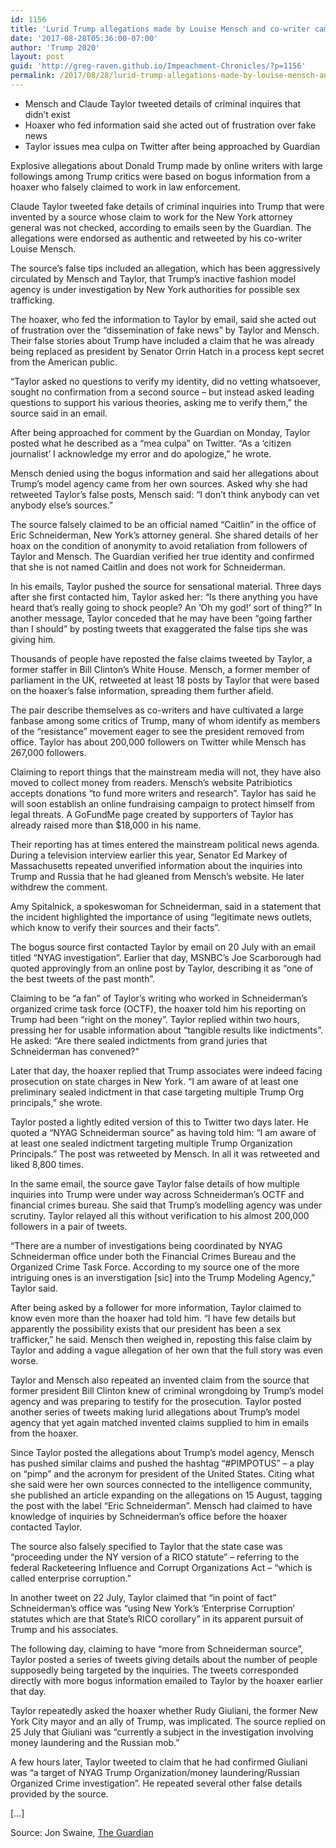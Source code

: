 ```yaml
---
id: 1156
title: 'Lurid Trump allegations made by Louise Mensch and co-writer came from hoaxer'
date: '2017-08-28T05:36:00-07:00'
author: 'Trump 2020'
layout: post
guid: 'http://greg-raven.github.io/Impeachment-Chronicles/?p=1156'
permalink: /2017/08/28/lurid-trump-allegations-made-by-louise-mensch-and-co-writer-came-from-hoaxer/
---
```


- Mensch and Claude Taylor tweeted details of criminal inquires that didn’t exist
- Hoaxer who fed information said she acted out of frustration over fake news
- Taylor issues mea culpa on Twitter after being approached by Guardian

Explosive allegations about Donald Trump made by online writers with large followings among Trump critics were based on bogus information from a hoaxer who falsely claimed to work in law enforcement.

Claude Taylor tweeted fake details of criminal inquiries into Trump that were invented by a source whose claim to work for the New York attorney general was not checked, according to emails seen by the Guardian. The allegations were endorsed as authentic and retweeted by his co-writer Louise Mensch.

The source’s false tips included an allegation, which has been aggressively circulated by Mensch and Taylor, that Trump’s inactive fashion model agency is under investigation by New York authorities for possible sex trafficking.

The hoaxer, who fed the information to Taylor by email, said she acted out of frustration over the “dissemination of fake news” by Taylor and Mensch. Their false stories about Trump have included a claim that he was already being replaced as president by Senator Orrin Hatch in a process kept secret from the American public.

“Taylor asked no questions to verify my identity, did no vetting whatsoever, sought no confirmation from a second source – but instead asked leading questions to support his various theories, asking me to verify them,” the source said in an email.

After being approached for comment by the Guardian on Monday, Taylor posted what he described as a “mea culpa” on Twitter. “As a ‘citizen journalist’ I acknowledge my error and do apologize,” he wrote.

Mensch denied using the bogus information and said her allegations about Trump’s model agency came from her own sources. Asked why she had retweeted Taylor’s false posts, Mensch said: “I don’t think anybody can vet anybody else’s sources.”

The source falsely claimed to be an official named “Caitlin” in the office of Eric Schneiderman, New York’s attorney general. She shared details of her hoax on the condition of anonymity to avoid retaliation from followers of Taylor and Mensch. The Guardian verified her true identity and confirmed that she is not named Caitlin and does not work for Schneiderman.

In his emails, Taylor pushed the source for sensational material. Three days after she first contacted him, Taylor asked her: “Is there anything you have heard that’s really going to shock people? An ‘Oh my god!’ sort of thing?” In another message, Taylor conceded that he may have been “going farther than I should” by posting tweets that exaggerated the false tips she was giving him.

Thousands of people have reposted the false claims tweeted by Taylor, a former staffer in Bill Clinton’s White House. Mensch, a former member of parliament in the UK, retweeted at least 18 posts by Taylor that were based on the hoaxer’s false information, spreading them further afield.

The pair describe themselves as co-writers and have cultivated a large fanbase among some critics of Trump, many of whom identify as members of the “resistance” movement eager to see the president removed from office. Taylor has about 200,000 followers on Twitter while Mensch has 267,000 followers.

Claiming to report things that the mainstream media will not, they have also moved to collect money from readers. Mensch’s website Patribiotics accepts donations “to fund more writers and research”. Taylor has said he will soon establish an online fundraising campaign to protect himself from legal threats. A GoFundMe page created by supporters of Taylor has already raised more than $18,000 in his name.

Their reporting has at times entered the mainstream political news agenda. During a television interview earlier this year, Senator Ed Markey of Massachusetts repeated unverified information about the inquiries into Trump and Russia that he had gleaned from Mensch’s website. He later withdrew the comment.

Amy Spitalnick, a spokeswoman for Schneiderman, said in a statement that the incident highlighted the importance of using “legitimate news outlets, which know to verify their sources and their facts”.

The bogus source first contacted Taylor by email on 20 July with an email titled “NYAG investigation”. Earlier that day, MSNBC’s Joe Scarborough had quoted approvingly from an online post by Taylor, describing it as “one of the best tweets of the past month”.

Claiming to be “a fan” of Taylor’s writing who worked in Schneiderman’s organized crime task force (OCTF), the hoaxer told him his reporting on Trump had been “right on the money”. Taylor replied within two hours, pressing her for usable information about “tangible results like indictments”. He asked: “Are there sealed indictments from grand juries that Schneiderman has convened?”

Later that day, the hoaxer replied that Trump associates were indeed facing prosecution on state charges in New York. “I am aware of at least one preliminary sealed indictment in that case targeting multiple Trump Org principals,” she wrote.

Taylor posted a lightly edited version of this to Twitter two days later. He quoted a “NYAG Schneiderman source” as having told him: “I am aware of at least one sealed indictment targeting multiple Trump Organization Principals.” The post was retweeted by Mensch. In all it was retweeted and liked 8,800 times.

In the same email, the source gave Taylor false details of how multiple inquiries into Trump were under way across Schneiderman’s OCTF and financial crimes bureau. She said that Trump’s modelling agency was under scrutiny. Taylor relayed all this without verification to his almost 200,000 followers in a pair of tweets.

“There are a number of investigations being coordinated by NYAG Schneiderman office under both the Financial Crimes Bureau and the Organized Crime Task Force. According to my source one of the more intriguing ones is an inverstigation \[sic\] into the Trump Modeling Agency,” Taylor said.

After being asked by a follower for more information, Taylor claimed to know even more than the hoaxer had told him. “I have few details but apparently the possibility exists that our president has been a sex trafficker,” he said. Mensch then weighed in, reposting this false claim by Taylor and adding a vague allegation of her own that the full story was even worse.

Taylor and Mensch also repeated an invented claim from the source that former president Bill Clinton knew of criminal wrongdoing by Trump’s model agency and was preparing to testify for the prosecution. Taylor posted another series of tweets making lurid allegations about Trump’s model agency that yet again matched invented claims supplied to him in emails from the hoaxer.

Since Taylor posted the allegations about Trump’s model agency, Mensch has pushed similar claims and pushed the hashtag “#PIMPOTUS” – a play on “pimp” and the acronym for president of the United States. Citing what she said were her own sources connected to the intelligence community, she published an article expanding on the allegations on 15 August, tagging the post with the label “Eric Schneiderman”. Mensch had claimed to have knowledge of inquiries by Schneiderman’s office before the hoaxer contacted Taylor.

The source also falsely specified to Taylor that the state case was “proceeding under the NY version of a RICO statute” – referring to the federal Racketeering Influence and Corrupt Organizations Act – “which is called enterprise corruption.”

In another tweet on 22 July, Taylor claimed that “in point of fact” Schneiderman’s office was “using New York’s ‘Enterprise Corruption’ statutes which are that State’s RICO corollary” in its apparent pursuit of Trump and his associates.

The following day, claiming to have “more from Schneiderman source”, Taylor posted a series of tweets giving details about the number of people supposedly being targeted by the inquiries. The tweets corresponded directly with more bogus information emailed to Taylor by the hoaxer earlier that day.

Taylor repeatedly asked the hoaxer whether Rudy Giuliani, the former New York City mayor and an ally of Trump, was implicated. The source replied on 25 July that Giuliani was “currently a subject in the investigation involving money laundering and the Russian mob.”

A few hours later, Taylor tweeted to claim that he had confirmed Giuliani was “a target of NYAG Trump Organization/money laundering/Russian Organized Crime investigation”. He repeated several other false details provided by the source.

\[…\]

Source: Jon Swaine, [The Guardian](https://www.theguardian.com/us-news/2017/aug/28/trump-tweets-hoax-louise-mensch-claude-taylor)